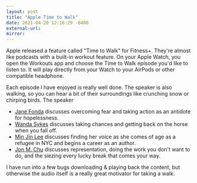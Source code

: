 ```yaml
---
layout: post
title: "Apple Time to Walk"
date: 2021-04-28 12:16:29 -0400
external-url:
mirror:
---
```


Apple released a feature called "Time to Walk" for Fitness+. They're almost
like podcasts with a built-in workout feature. On your Apple Watch, you
open the Workouts app and choose the Time to Walk episode you'd like to
listen to. It will play directly from your Watch to your AirPods or other
compatible headphone.

Each episode I have enjoyed is really well done. The speaker is also
walking, so you can hear a bit of their surroundings like crunching snow or
chirping birds. The speaker

- [Jane Fonda](https://fitness.apple.com/us/workout/time-to-walk-with-jane-fonda/1562781076) discusses overcoming fear and taking action as an antidote for hopelessness.
- [Wanda Sykes](https://fitness.apple.com/us/workout/time-to-walk-with-wanda-sykes/1560725645) discusses taking chances and getting back on the horse when you fall off.
- [Min Jin Lee](https://fitness.apple.com/us/workout/time-to-walk-with-min-jin-lee/1554949669) discusses finding her voice as she comes of age as a refugee in NYC and begins a career as an author.
- [Jon M. Chu](https://fitness.apple.com/us/workout/time-to-walk-with-jon-m-chu/1561675688) discusses representation, doing the work you don't want to do, and the siezing every lucky break that comes your way.

I have run into a few bugs downloading & playing back the content, but
otherwise the audio itself is a really great motivator for taking a walk.
